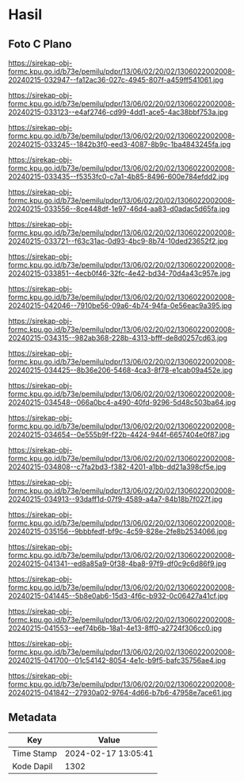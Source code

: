 # Hasil

## Foto C Plano

https://sirekap-obj-formc.kpu.go.id/b73e/pemilu/pdpr/13/06/02/20/02/1306022002008-20240215-032947--fa12ac36-027c-4945-807f-a459ff541061.jpg

https://sirekap-obj-formc.kpu.go.id/b73e/pemilu/pdpr/13/06/02/20/02/1306022002008-20240215-033123--e4af2746-cd99-4dd1-ace5-4ac38bbf753a.jpg

https://sirekap-obj-formc.kpu.go.id/b73e/pemilu/pdpr/13/06/02/20/02/1306022002008-20240215-033245--1842b3f0-eed3-4087-8b9c-1ba4843245fa.jpg

https://sirekap-obj-formc.kpu.go.id/b73e/pemilu/pdpr/13/06/02/20/02/1306022002008-20240215-033435--f5353fc0-c7a1-4b85-8496-600e784efdd2.jpg

https://sirekap-obj-formc.kpu.go.id/b73e/pemilu/pdpr/13/06/02/20/02/1306022002008-20240215-033556--8ce448df-1e97-46d4-aa83-d0adac5d65fa.jpg

https://sirekap-obj-formc.kpu.go.id/b73e/pemilu/pdpr/13/06/02/20/02/1306022002008-20240215-033721--f63c31ac-0d93-4bc9-8b74-10ded23652f2.jpg

https://sirekap-obj-formc.kpu.go.id/b73e/pemilu/pdpr/13/06/02/20/02/1306022002008-20240215-033851--4ecb0f46-32fc-4e42-bd34-70d4a43c957e.jpg

https://sirekap-obj-formc.kpu.go.id/b73e/pemilu/pdpr/13/06/02/20/02/1306022002008-20240215-042046--7910be56-09a6-4b74-94fa-0e56eac9a395.jpg

https://sirekap-obj-formc.kpu.go.id/b73e/pemilu/pdpr/13/06/02/20/02/1306022002008-20240215-034315--982ab368-228b-4313-bfff-de8d0257cd63.jpg

https://sirekap-obj-formc.kpu.go.id/b73e/pemilu/pdpr/13/06/02/20/02/1306022002008-20240215-034425--8b36e206-5468-4ca3-8f78-e1cab09a452e.jpg

https://sirekap-obj-formc.kpu.go.id/b73e/pemilu/pdpr/13/06/02/20/02/1306022002008-20240215-034548--066a0bc4-a490-40fd-9296-5d48c503ba64.jpg

https://sirekap-obj-formc.kpu.go.id/b73e/pemilu/pdpr/13/06/02/20/02/1306022002008-20240215-034654--0e555b9f-f22b-4424-944f-6657404e0f87.jpg

https://sirekap-obj-formc.kpu.go.id/b73e/pemilu/pdpr/13/06/02/20/02/1306022002008-20240215-034808--c7fa2bd3-f382-4201-a1bb-dd21a398cf5e.jpg

https://sirekap-obj-formc.kpu.go.id/b73e/pemilu/pdpr/13/06/02/20/02/1306022002008-20240215-034913--93daff1d-07f9-4589-a4a7-84b18b7f027f.jpg

https://sirekap-obj-formc.kpu.go.id/b73e/pemilu/pdpr/13/06/02/20/02/1306022002008-20240215-035156--9bbbfedf-bf9c-4c59-828e-2fe8b2534066.jpg

https://sirekap-obj-formc.kpu.go.id/b73e/pemilu/pdpr/13/06/02/20/02/1306022002008-20240215-041341--ed8a85a9-0f38-4ba8-97f9-df0c9c6d86f9.jpg

https://sirekap-obj-formc.kpu.go.id/b73e/pemilu/pdpr/13/06/02/20/02/1306022002008-20240215-041445--5b8e0ab6-15d3-4f6c-b932-0c06427a41cf.jpg

https://sirekap-obj-formc.kpu.go.id/b73e/pemilu/pdpr/13/06/02/20/02/1306022002008-20240215-041553--eef74b6b-18a1-4e13-8ff0-a2724f306cc0.jpg

https://sirekap-obj-formc.kpu.go.id/b73e/pemilu/pdpr/13/06/02/20/02/1306022002008-20240215-041700--01c54142-8054-4e1c-b9f5-bafc35756ae4.jpg

https://sirekap-obj-formc.kpu.go.id/b73e/pemilu/pdpr/13/06/02/20/02/1306022002008-20240215-041842--27930a02-9764-4d66-b7b6-47958e7ace61.jpg


## Metadata

| Key        | Value               |
| ---------- | ------------------- |
| Time Stamp | 2024-02-17 13:05:41 |
| Kode Dapil | 1302                |



